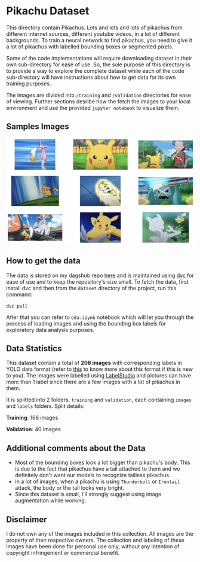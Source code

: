 # Pikachu Dataset

This directory contain Pikachus. Lots and lots and lots of pikachus from different internet sources, different youtube videos, in a lot of different backgrounds. To train a neural network to find pikachus, you need to give it a lot of pikachus with labelled bounding boxes or segmented pixels.

Some of the code implementations will require downloading dataset in their own sub-directory for ease of use. So, the sole purpose of this directory is to provide a way to explore the complete dataset while each of the code sub-directory will have instructions about how to get data for its own training purposes.

The images are divided into `/training` and `/validation` directories for ease of viewing. Further sections desribe how the fetch the images to your local environment and use the provided `jupyter notebook` to visualize them.

## Samples Images

<div style="text-align:center">
<img src="sample.png" alt="Dataset samples with bounding boxes" width="800"/>
</div>

## How to get the data

The data is stored on my dagshub repo [here](https://dagshub.com/iamrajdeep1008/Wheres-My-Pikachu) and is maintained using [dvc](https://dvc.org/) for ease of use and to keep the repository's size small. To fetch the data, first install dvc and then from the `dataset` directory of the project, run this command:

```
dvc pull
```

After that you can refer to `eda.ipynb` notebook which will let you through the process of loading images and using the bounding box labels for exploratory data analysis purposes.

## Data Statistics

This dataset contain a total of **208 images** with corresponding labels in YOLO data format (refer to [this](https://albumentations.ai/docs/getting_started/bounding_boxes_augmentation/#yolo) to know more about this format if this is new to you). The images were labelled using [LabelStudio](https://labelstud.io/) and pictures can have more than 1 label since there are a few images with a lot of pikachus in them.

It is splitted into 2 folders, `training` and `validation`, each containing `images` and `labels` folders. Split details:

**Training**: 168 images

**Validation**: 40 images

## Additional comments about the Data

- Most of the bounding boxes look a lot bigger than pikachu's body. This is due to the fact that pikachus have a tail attached to them and we definitely don't want our models to recognize tailless pikachus.
- In a lot of images, when a pikachu is using `Thunderbolt` or `Irontail` attack, the body or the tail looks very bright.
- Since this dataset is small, I'll strongly suggest using image augmentation while working.

## Disclaimer

I do not own any of the images included in this collection. All images are the property of their respective owners. The collection and labeling of these images have been done for personal use only, without any intention of copyright infringement or commercial benefit.
